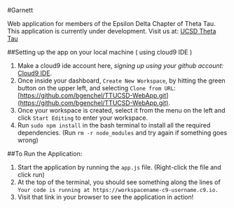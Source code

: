 #Garnett

Web application for members of the Epsilon Delta Chapter of Theta Tau.
This application is currently under development.
Visit us at: [UCSD Theta Tau](http://thetatau.ucsd.edu/)

##Setting up the app on your local machine ( using cloud9 IDE )
1. Make a cloud9 ide account here, *signing up using your github account:* [Cloud9 IDE](https://c9.io).
2. Once inside your dashboard, `Create New Workspace`, by hitting the green button on the upper left, and selecting `Clone from URL`: [https://github.com/bgenchel/TTUCSD-WebApp.git](https://github.com/bgenchel/TTUCSD-WebApp.git).
3. Once your workspace is created, select it from the menu on the left and click `Start Editing` to enter your workspace.
4. Run `sudo npm install` in the bash terminal to install all the required dependencies. (Run `rm -r node_modules` and try again if something goes wrong)


##To Run the Application:
1. Start the application by running the `app.js` file. (Right-click the file and click run)
2. At the top of the terminal, you should see something along the lines of `Your code is running at https://workspacename-c9-username.c9.io.`
3. Visit that link in your browser to see the application in action!
